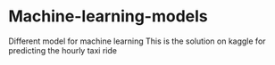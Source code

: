 # Machine-learning-models
Different model for machine learning
This is the solution on kaggle for predicting the hourly taxi ride
